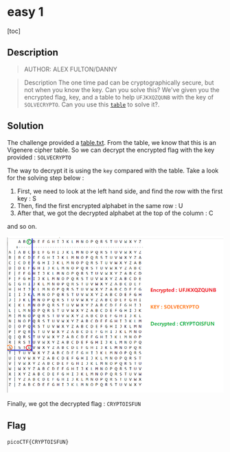 # easy 1

[toc]

## Description
> AUTHOR: ALEX FULTON/DANNY

> Description
The one time pad can be cryptographically secure, but not when you know the key. Can you solve this? We've given you the encrypted flag, key, and a table to help `UFJKXQZQUNB` with the key of `SOLVECRYPTO`. Can you use this [`table`](./table.txt) to solve it?.

## Solution
The challenge provided a [table.txt](./table.txt). From the table, we know that this is an Vigenere cipher table.
So we can decrypt the encrypted flag with the key provided : `SOLVECRYPTO`

The way to decrypt it is using the `key` compared with the table.
Take a look for the solving step below :

1. First, we need to look at the left hand side, and find the row with the first key : S
2. Then, find the first encrypted alphabet in the same row : U
3. After that, we got the decrypted alphabet at the top of the column : C

and so on.

![solve](./solve.png)

Finally, we got the decrypted flag : `CRYPTOISFUN`

## Flag
```
picoCTF{CRYPTOISFUN}
```

